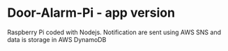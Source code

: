 # Door-Alarm-Pi - app version
Raspberry Pi coded with Nodejs. Notification are sent using AWS SNS and data is storage in AWS DynamoDB
